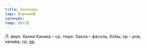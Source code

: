 ```yaml
---
title: Бахлаоры
tags: [ороним]
synonyms:
temp: [В15]
---
```


Л. верх. балки Канака – ср. тюрк. бакла – фасоль, бобы; ор – ров, канава; ср,
[ер](terms/ер).
